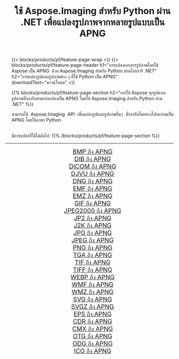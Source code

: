 ﻿---
title: ใช้ Aspose.Imaging สำหรับ Python ผ่าน .NET เพื่อแปลงรูปภาพจากหลายรูปแบบเป็น APNG 
weight: 3920
url: /th/python-net/conversion/to/apng 
lang: th
langdirlevel: 2
locales: zh-hans,ja,it,ru,de,es,fr,nl,id,lt,pl,pt,vi,tr,ko,zh-hant,ar,hi,th,sv,cs,uk,he
description: คุณสามารถใช้ Aspose.Imaging สำหรับ Python ผ่านไลบรารี .NET เพื่อแปลงจากรูปแบบต่างๆ เป็น APNG
---

{{< blocks/products/pf/feature-page-wrap >}}
{{< blocks/products/pf/feature-page-header h1="การแปลงเอกสารรูปภาพโดยใช้ Aspose เป็น APNG  ด้วย Aspose.Imaging สำหรับ Python ผ่านไลบรารี .NET" h2="การแปลงรูปแบบรูปภาพต่าง ๆ ที่ใช้ Python เป็น APNG" downloadText="ดาวน์โหลด" >}}


{{% blocks/products/pf/feature-page-section  h2="การใช้ Aspose ทุกรูปแบบรูปภาพที่รองรับสามารถแปลงเป็น APNG โดยใช้ Aspose.Imaging สำหรับ Python ผ่าน .NET" %}}
<p align=justify>สามารถใช้ Aspose.Imaging API เพื่อแปลงรูปแบบรูปภาพอื่นๆ ที่รองรับโดยทางโปรแกรมเป็น APNG โดยใช้ภาษา Python</p>
<br/>
มีการแปลงที่ใช้ได้ถัดไป:
{{% /blocks/products/pf/feature-page-section %}}
<div class="container-fluid productfamilypage bg-gray">
    <div class="convertypes bg-gray agp-content section">
        <div class="container">
		<hr style="margin-left:-20px;"/>
		<div class="row other-converters" style="gap: 10px;font-size: 19px;text-align:center;">
		    <div class='col-md-2 other-converter remove-lp remove-rp'><a href="/imaging/th/python-net/conversion/bmp-to-apng" style="padding:15px;">BMP ถึง APNG</a></div>
<div class='col-md-2 other-converter remove-lp remove-rp'><a href="/imaging/th/python-net/conversion/dib-to-apng" style="padding:15px;">DIB ถึง APNG</a></div>
<div class='col-md-2 other-converter remove-lp remove-rp'><a href="/imaging/th/python-net/conversion/dicom-to-apng" style="padding:15px;">DICOM ถึง APNG</a></div>
<div class='col-md-2 other-converter remove-lp remove-rp'><a href="/imaging/th/python-net/conversion/djvu-to-apng" style="padding:15px;">DJVU ถึง APNG</a></div>
<div class='col-md-2 other-converter remove-lp remove-rp'><a href="/imaging/th/python-net/conversion/dng-to-apng" style="padding:15px;">DNG ถึง APNG</a></div>
<div class='col-md-2 other-converter remove-lp remove-rp'><a href="/imaging/th/python-net/conversion/emf-to-apng" style="padding:15px;">EMF ถึง APNG</a></div>
<div class='col-md-2 other-converter remove-lp remove-rp'><a href="/imaging/th/python-net/conversion/emz-to-apng" style="padding:15px;">EMZ ถึง APNG</a></div>
<div class='col-md-2 other-converter remove-lp remove-rp'><a href="/imaging/th/python-net/conversion/gif-to-apng" style="padding:15px;">GIF ถึง APNG</a></div>
<div class='col-md-2 other-converter remove-lp remove-rp'><a href="/imaging/th/python-net/conversion/jpeg2000-to-apng" style="padding:15px;">JPEG2000 ถึง APNG</a></div>
<div class='col-md-2 other-converter remove-lp remove-rp'><a href="/imaging/th/python-net/conversion/jp2-to-apng" style="padding:15px;">JP2 ถึง APNG</a></div>
<div class='col-md-2 other-converter remove-lp remove-rp'><a href="/imaging/th/python-net/conversion/j2k-to-apng" style="padding:15px;">J2K ถึง APNG</a></div>
<div class='col-md-2 other-converter remove-lp remove-rp'><a href="/imaging/th/python-net/conversion/jpg-to-apng" style="padding:15px;">JPG ถึง APNG</a></div>
<div class='col-md-2 other-converter remove-lp remove-rp'><a href="/imaging/th/python-net/conversion/jpeg-to-apng" style="padding:15px;">JPEG ถึง APNG</a></div>
<div class='col-md-2 other-converter remove-lp remove-rp'><a href="/imaging/th/python-net/conversion/png-to-apng" style="padding:15px;">PNG ถึง APNG</a></div>
<div class='col-md-2 other-converter remove-lp remove-rp'><a href="/imaging/th/python-net/conversion/tga-to-apng" style="padding:15px;">TGA ถึง APNG</a></div>
<div class='col-md-2 other-converter remove-lp remove-rp'><a href="/imaging/th/python-net/conversion/tif-to-apng" style="padding:15px;">TIF ถึง APNG</a></div>
<div class='col-md-2 other-converter remove-lp remove-rp'><a href="/imaging/th/python-net/conversion/tiff-to-apng" style="padding:15px;">TIFF ถึง APNG</a></div>
<div class='col-md-2 other-converter remove-lp remove-rp'><a href="/imaging/th/python-net/conversion/webp-to-apng" style="padding:15px;">WEBP ถึง APNG</a></div>
<div class='col-md-2 other-converter remove-lp remove-rp'><a href="/imaging/th/python-net/conversion/wmf-to-apng" style="padding:15px;">WMF ถึง APNG</a></div>
<div class='col-md-2 other-converter remove-lp remove-rp'><a href="/imaging/th/python-net/conversion/wmz-to-apng" style="padding:15px;">WMZ ถึง APNG</a></div>
<div class='col-md-2 other-converter remove-lp remove-rp'><a href="/imaging/th/python-net/conversion/svg-to-apng" style="padding:15px;">SVG ถึง APNG</a></div>
<div class='col-md-2 other-converter remove-lp remove-rp'><a href="/imaging/th/python-net/conversion/svgz-to-apng" style="padding:15px;">SVGZ ถึง APNG</a></div>
<div class='col-md-2 other-converter remove-lp remove-rp'><a href="/imaging/th/python-net/conversion/eps-to-apng" style="padding:15px;">EPS ถึง APNG</a></div>
<div class='col-md-2 other-converter remove-lp remove-rp'><a href="/imaging/th/python-net/conversion/cdr-to-apng" style="padding:15px;">CDR ถึง APNG</a></div>
<div class='col-md-2 other-converter remove-lp remove-rp'><a href="/imaging/th/python-net/conversion/cmx-to-apng" style="padding:15px;">CMX ถึง APNG</a></div>
<div class='col-md-2 other-converter remove-lp remove-rp'><a href="/imaging/th/python-net/conversion/otg-to-apng" style="padding:15px;">OTG ถึง APNG</a></div>
<div class='col-md-2 other-converter remove-lp remove-rp'><a href="/imaging/th/python-net/conversion/odg-to-apng" style="padding:15px;">ODG ถึง APNG</a></div>
<div class='col-md-2 other-converter remove-lp remove-rp'><a href="/imaging/th/python-net/conversion/ico-to-apng" style="padding:15px;">ICO ถึง APNG</a></div>
                </div>
        </div>
    </div>
</div>
<br/>

